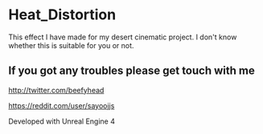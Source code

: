 # Heat_Distortion

This effect I have made for my desert cinematic project. I don't know whether this is suitable for you or not. 

## If you got any troubles please get touch with me

http://twitter.com/beefyhead

https://reddit.com/user/sayoojjs

Developed with Unreal Engine 4
